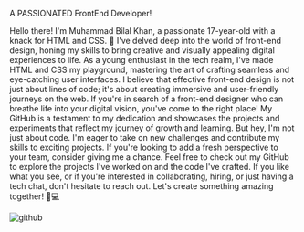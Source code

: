   A PASSIONATED FrontEnd Developer!
  
Hello there! I'm Muhammad Bilal Khan, a passionate 17-year-old with a knack for HTML and CSS. 🚀 I've delved deep into the world of front-end design, honing my skills to bring creative and visually appealing digital experiences to life.
As a young enthusiast in the tech realm, I've made HTML and CSS my playground, mastering the art of crafting seamless and eye-catching user interfaces. I believe that effective front-end design is not just about lines of code; it's about creating immersive and user-friendly journeys on the web.
If you're in search of a front-end designer who can breathe life into your digital vision, you've come to the right place! My GitHub is a testament to my dedication and showcases the projects and experiments that reflect my journey of growth and learning.
But hey, I'm not just about code. I'm eager to take on new challenges and contribute my skills to exciting projects. If you're looking to add a fresh perspective to your team, consider giving me a chance.
Feel free to check out my GitHub to explore the projects I've worked on and the code I've crafted. If you like what you see, or if you're interested in collaborating, hiring, or just having a tech chat, don't hesitate to reach out. Let's create something amazing together! 🌟💻


![github](https://github.com/Muhammadbilal1257727/Muhammadbilal1257727/assets/153519930/e22cde52-f293-4b87-89bb-dbcbceee2c1a)
